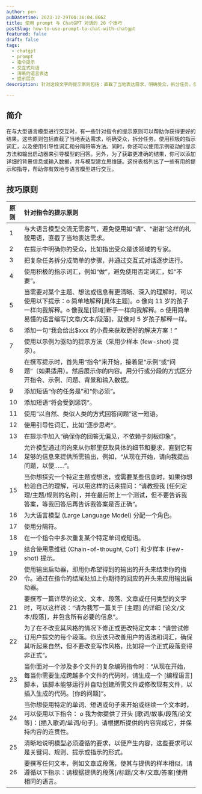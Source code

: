 ```yaml
---
author: pen
pubDatetime: 2023-12-29T00:36:04.866Z
title: 使用 prompt 与 ChatGPT 对话的 20 个技巧
postSlug: how-to-use-prompt-to-chat-with-chatgpt
featured: false
draft: false
tags:
  - chatgpt
  - prompt
  - 指令提示
  - 交互式对话
  - 清晰的语言表达
  - 提示层次
description: 针对这段文字的提示原则包括：直截了当地表达需求，明确受众，拆分任务，使用积极的指示词汇，提供清晰解释，加入小费，使用示例驱动的提示方法，采用指令-示例-问题的结构，使用引导性词汇，确保回答无偏见，允许问询获取细节和要求，用特定话术提问，为模型分配角色，使用分隔符，重复单词或短语，结合思维链和少样本提示，使用输出启动器，详尽撰写指令，修订文本但保持风格，处理复杂编码指令，使用特定开头或继续文本，清晰说明要求，保持与样本相似。

---
```


## 简介
在与大型语言模型进行交互时，有一些针对指令的提示原则可以帮助你获得更好的结果。这些原则包括直截了当地表达需求，明确受众，拆分任务，使用积极的指示词汇，以及使用引导性词汇和分隔符等方法。同时，你还可以使用示例驱动的提示方法和输出启动器来引导模型的回答。另外，为了获取更准确的结果，你可以添加详细的背景信息或输入数据，并与模型建立思维链。这份表格列出了一些有用的提示和指导，帮助你有效地与语言模型进行交互。

## 技巧原则
| 原则 | 针对指令的提示原则                                           |
| :--- | :----------------------------------------------------------- |
| 1    | 与大语言模型交流无需客气，避免使用如“请”、“谢谢”这样的礼貌用语，直截了当地表达需求。 |
| 2    | 在提示中明确你的受众，比如指出受众是该领域的专家。           |
| 3    | 把复杂任务拆分成简单的步骤，并通过交互式对话逐步进行。       |
| 4    | 使用积极的指示词汇，例如“做”，避免使用否定词汇，如“不要”。   |
| 5    | 当需要对某个主题、想法或信息有更清晰、深入的理解时，可以使用以下提示：o 简单地解释[具体主题]。o 像向 11 岁的孩子一样向我解释。o 像我是[领域]新手一样向我解释。o 使用简单易懂的语言编写[文章/文本/段落]，就像对 5 岁孩子解释一样。 |
| 6    | 添加一句“我会给出$xxx 的小费来获取更好的解决方案！”          |
| 7    | 使用以示例为驱动的提示方法（采用少样本 (few-shot) 提示）。   |
| 8    | 在撰写提示时，首先用“指令”来开始，接着是“示例”或“问题”（如果适用）。然后展示你的内容。用分行或分段的方式区分开指令、示例、问题、背景和输入数据。 |
| 9    | 添加短语“你的任务是”和“你必须”。                             |
| 10   | 添加短语“将会受到惩罚”。                                     |
| 11   | 使用“以自然、类似人类的方式回答问题”这一短语。               |
| 12   | 使用引导性词汇，比如“逐步思考”。                             |
| 13   | 在提示中加入“确保你的回答无偏见，不依赖于刻板印象”。         |
| 14   | 允许模型通过问询来从你那里获取具体的细节和要求，直到它有足够的信息来提供所需输出，例如，“从现在开始，请向我提出问题，以便……”。 |
| 15   | 当你想探究一个特定主题或想法，或需要某些信息时，如果你想检验自己的理解，可以用这样的话来提问：“请教授我 [任何定理/主题/规则的名称]，并在最后附上一个测试，但不要告诉我答案，等我回答后再告诉我答案是否正确”。 |
| 16   | 为大语言模型 (Large Language Model) 分配一个角色。           |
| 17   | 使用分隔符。                                                 |
| 18   | 在一个指令中多次重复某个特定单词或短语。                     |
| 19   | 结合使用思维链 (Chain-of-thought, CoT) 和少样本 (Few-shot) 提示。 |
| 20   | 使用输出启动器，即用你希望得到的输出的开头来结束你的指令。通过在指令的结尾处加上你期待的回应的开头来应用输出启动器。 |
| 21   | 要撰写一篇详尽的论文、文本、段落、文章或任何类型的文字时，可以这样说：“请为我写一篇关于 [主题] 的详细 [论文/文本/段落]，并包含所有必要的信息”。 |
| 22   | 为了在不改变其风格的情况下修正或更改特定文本：“请尝试修订用户提交的每个段落。你应该只改善用户的语法和词汇，确保其听起来自然，但不要改变写作风格，比如将一个正式段落变得非正式”。 |
| 23   | 当你面对一个涉及多个文件的复杂编码指令时：“从现在开始，每当你需要生成跨越多个文件的代码时，请生成一个 [编程语言] 脚本，该脚本能够运行并自动创建所需文件或修改现有文件，以插入生成的代码。[你的问题]”。 |
| 24   | 当你想使用特定的单词、短语或句子来开始或继续一个文本时，可以使用以下指令： o 我为你提供了开头 [歌词/故事/段落/论文等]：[插入歌词/单词/句子]。请根据所提供的内容完成它，并保持内容的连贯性。 |
| 25   | 清晰地说明模型必须遵循的要求，以便产生内容，这些要求可以是关键词、规则、提示或指示的形式。 |
| 26   | 要撰写任何文本，例如文章或段落，使其与提供的样本相似，请遵循以下指示：请根据提供的段落[/标题/文本/文章/答案]使用相同的语言。 |